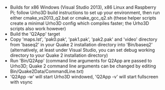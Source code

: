 * Builds for x86 Windows (Visual Studio 2013), x86 Linux and Raspberry Pi; follow Urho3D build instructions to set up your environment, then run either cmake_vs2013_q2.bat or cmake_gcc_q2.sh (these helper scripts create a minimal Urho3D config which compiles faster; the Urho3D scripts also work however)
* Build the 'Q2App' target
* Copy 'maps.lst', 'pak0.pak', 'pak1.pak', 'pak2.pak' and 'video' directory from 'baseq2' in your Quake 2 installation directory into 'Bin/baseq2' (alternatively, at least under Visual Studio, you can set debug working directory to your Quake 2 installation directory)
* Run 'Bin/Q2App' (command line arguments for Q2App are passed to Urho3D; Quake 2 command line arguments can be changed by editing Bin/Quake2Data/CommandLine.txt)
* 'Q2App -w' will start Urho3D windowed, 'Q2App -v' will start fullscreen with vsync
